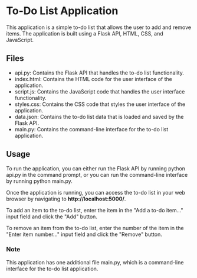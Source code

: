 # To-Do List Application
This application is a simple to-do list that allows the user to add and remove items. The application is built using a Flask API, HTML, CSS, and JavaScript.

<h2>Files</h2>
<ul>
<li>api.py: Contains the Flask API that handles the to-do list functionality.</li>
<li>index.html: Contains the HTML code for the user interface of the application.</li>
<li>script.js: Contains the JavaScript code that handles the user interface functionality.</li>
<li>styles.css: Contains the CSS code that styles the user interface of the application.</li>
<li>data.json: Contains the to-do list data that is loaded and saved by the Flask API.</li>
<li>main.py: Contains the command-line interface for the to-do list application.</li>
</ul>

<h2>Usage</h2>
<p>To run the application, you can either run the Flask API by running python api.py in the command prompt, or you can run the command-line interface by running python main.py.</p>

<p>Once the application is running, you can access the to-do list in your web browser by navigating to <b>http://localhost:5000/</b>.</p>

<p>To add an item to the to-do list, enter the item in the "Add a to-do item..." input field and click the "Add" button.</p>

<p>To remove an item from the to-do list, enter the number of the item in the "Enter item number..." input field and click the "Remove" button.</p>

<h3>Note</h3>
This application has one additional file main.py, which is a command-line interface for the to-do list application.
